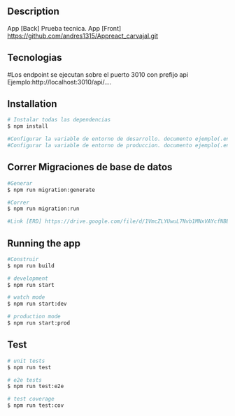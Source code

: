 ## Description

App [Back] Prueba tecnica.
App [Front] https://github.com/andres1315/Appreact_carvajal.git

## Tecnologias

#Los endpoint se ejecutan sobre el puerto 3010 con prefijo api
Ejemplo:http://localhost:3010/api/....
## Installation

```bash
# Instalar todas las dependencias
$ npm install

#Configurar la variable de entorno de desarrollo. documento ejemplo(.env.example) nombre archivo.env(.env)
#Configurar la variable de entorno de produccion. documento ejemplo(.env.example) nombre archivo.env(.prod.env)
```
## Correr Migraciones de base de datos
```bash
#Generar
$ npm run migration:generate

#Correr
$ npm run migration:run

#Link [ERD] https://drive.google.com/file/d/1VmcZLYUwuL7Nvb1MNxVAYcfNBBIAwj0L/view?usp=sharing
```


## Running the app

```bash
#Construir
$ npm run build

# development
$ npm run start

# watch mode
$ npm run start:dev

# production mode
$ npm run start:prod
```

## Test

```bash
# unit tests
$ npm run test

# e2e tests
$ npm run test:e2e

# test coverage
$ npm run test:cov
```

